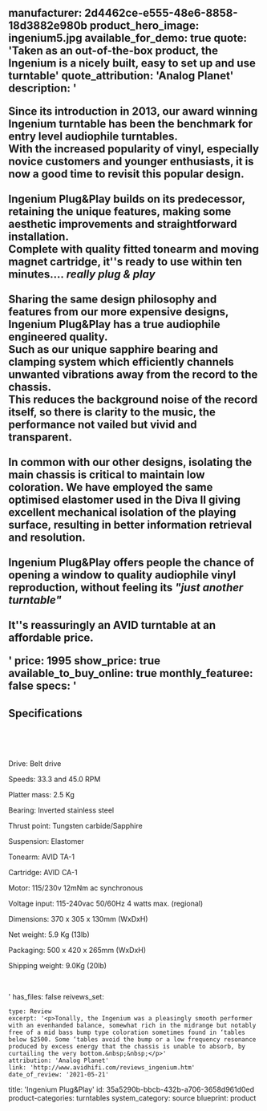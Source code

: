manufacturer: 2d4462ce-e555-48e6-8858-18d3882e980b
product_hero_image: ingenium5.jpg
available_for_demo: true
quote: 'Taken as an out-of-the-box product, the Ingenium is a nicely built, easy to set up and use turntable'
quote_attribution: 'Analog Planet'
description: '<p>Since its introduction in 2013, our award winning Ingenium turntable has been the benchmark for entry level audiophile turntables.<br>With the increased popularity of vinyl, especially novice customers and younger enthusiasts, it is now a good time to revisit this popular design.<br><br>Ingenium Plug&amp;Play builds on its predecessor, retaining the unique features, making some aesthetic improvements and straightforward installation.<br>Complete with quality fitted tonearm and moving magnet cartridge, it''s ready to use within ten minutes....&nbsp;<em>really plug &amp; play</em><br><br>Sharing the same design philosophy and features from our more expensive designs, Ingenium Plug&amp;Play has a true audiophile engineered quality.<br>Such as our unique sapphire bearing and clamping system which efficiently channels unwanted vibrations away from the record to the chassis.<br>This reduces the background noise of the record itself, so there is clarity to the music, the performance not vailed but vivid and transparent.<br><br>In common with our other designs, isolating the main chassis is critical to maintain low coloration. We have employed the same optimised elastomer used in the Diva II giving excellent mechanical isolation of the playing surface, resulting in better information retrieval and resolution.<br><br><b>Ingenium Plug&amp;Play</b>&nbsp;offers people the chance of opening a window to quality audiophile vinyl reproduction, without feeling its&nbsp;<em>"just another turntable"</em><br><br>It''s reassuringly an AVID turntable at an affordable price.<br></p>'
price: 1995
show_price: true
available_to_buy_online: true
monthly_featuree: false
specs: '<h2>Specifications</h2><p><br></p><p><br></p><p>Drive: Belt drive</p><p>Speeds: 33.3 and 45.0 RPM</p><p>Platter mass: 2.5 Kg</p><p>Bearing: Inverted stainless steel</p><p>Thrust point: Tungsten carbide/Sapphire</p><p>Suspension: Elastomer</p><p>Tonearm: AVID TA-1</p><p>Cartridge: AVID CA-1</p><p>Motor: 115/230v 12mNm ac synchronous</p><p>Voltage input: 115-240vac 50/60Hz 4 watts max. (regional)</p><p>Dimensions: 370 x 305 x 130mm (WxDxH)</p><p>Net weight: 5.9 Kg (13lb)</p><p>Packaging: 500 x 420 x 265mm (WxDxH)</p><p>Shipping weight: 9.0Kg (20lb)</p><p><br></p>'
has_files: false
reivews_set:
  -
    type: Review
    excerpt: '<p>Tonally, the Ingenium was a pleasingly smooth performer with an evenhanded balance, somewhat rich in the midrange but notably free of a mid bass bump type coloration sometimes found in ‘tables below $2500. Some ‘tables avoid the bump or a low frequency resonance produced by excess energy that the chassis is unable to absorb, by curtailing the very bottom.&nbsp;&nbsp;</p>'
    attribution: 'Analog Planet'
    link: 'http://www.avidhifi.com/reviews_ingenium.htm'
    date_of_review: '2021-05-21'
title: 'Ingenium Plug&Play'
id: 35a5290b-bbcb-432b-a706-3658d961d0ed
product-categories: turntables
system_category: source
blueprint: product
